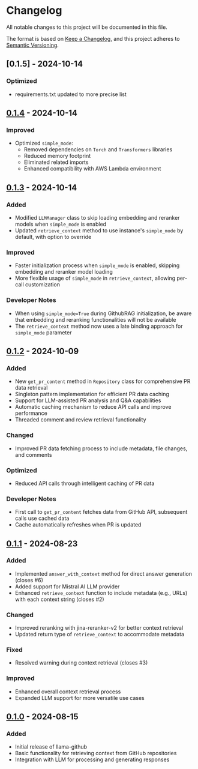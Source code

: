 # Changelog

All notable changes to this project will be documented in this file.

The format is based on [Keep a Changelog](https://keepachangelog.com/en/1.0.0/),
and this project adheres to [Semantic Versioning](https://semver.org/spec/v2.0.0.html).

## [0.1.5] - 2024-10-14

### Optimized
- requirements.txt updated to more precise list

## [0.1.4] - 2024-10-14

### Improved
- Optimized `simple_mode`:
  - Removed dependencies on `Torch` and `Transformers` libraries
  - Reduced memory footprint
  - Eliminated related imports
  - Enhanced compatibility with AWS Lambda environment

## [0.1.3] - 2024-10-14

### Added
- Modified `LLMManager` class to skip loading embedding and reranker models when `simple_mode` is enabled
- Updated `retrieve_context` method to use instance's `simple_mode` by default, with option to override

### Improved
- Faster initialization process when `simple_mode` is enabled, skipping embedding and reranker model loading
- More flexible usage of `simple_mode` in `retrieve_context`, allowing per-call customization

### Developer Notes
- When using `simple_mode=True` during GithubRAG initialization, be aware that embedding and reranking functionalities will not be available
- The `retrieve_context` method now uses a late binding approach for `simple_mode` parameter

## [0.1.2] - 2024-10-09

### Added
- New `get_pr_content` method in `Repository` class for comprehensive PR data retrieval
- Singleton pattern implementation for efficient PR data caching
- Support for LLM-assisted PR analysis and Q&A capabilities
- Automatic caching mechanism to reduce API calls and improve performance
- Threaded comment and review retrieval functionality

### Changed
- Improved PR data fetching process to include metadata, file changes, and comments

### Optimized
- Reduced API calls through intelligent caching of PR data

### Developer Notes
- First call to `get_pr_content` fetches data from GitHub API, subsequent calls use cached data
- Cache automatically refreshes when PR is updated

## [0.1.1] - 2024-08-23

### Added
- Implemented `answer_with_context` method for direct answer generation (closes #6)
- Added support for Mistral AI LLM provider
- Enhanced `retrieve_context` function to include metadata (e.g., URLs) with each context string (closes #2)

### Changed
- Improved reranking with jina-reranker-v2 for better context retrieval
- Updated return type of `retrieve_context` to accommodate metadata

### Fixed
- Resolved warning during context retrieval (closes #3)

### Improved
- Enhanced overall context retrieval process
- Expanded LLM support for more versatile use cases

## [0.1.0] - 2024-08-15

### Added
- Initial release of llama-github
- Basic functionality for retrieving context from GitHub repositories
- Integration with LLM for processing and generating responses

[0.1.4]: https://github.com/JetXu-LLM/llama-github/compare/v0.1.3...v0.1.4
[0.1.3]: https://github.com/JetXu-LLM/llama-github/compare/v0.1.2...v0.1.3
[0.1.2]: https://github.com/JetXu-LLM/llama-github/compare/v0.1.1...v0.1.2
[0.1.1]: https://github.com/JetXu-LLM/llama-github/compare/v0.1.0...v0.1.1
[0.1.0]: https://github.com/JetXu-LLM/llama-github/releases/tag/v0.1.0